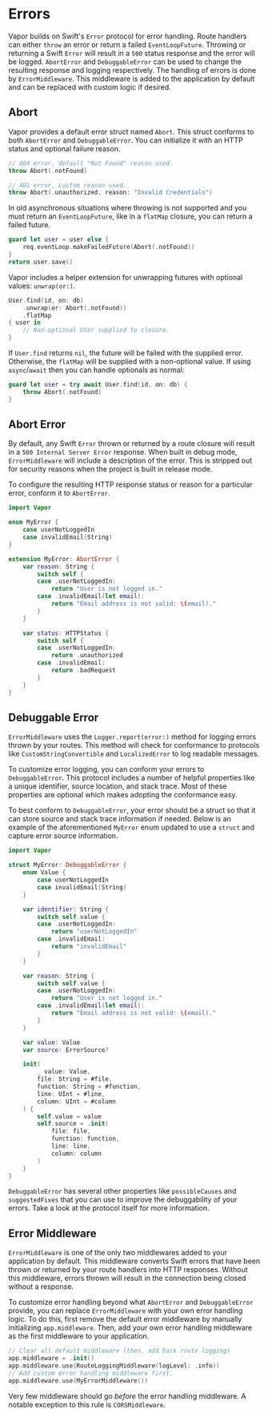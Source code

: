 # Errors

Vapor builds on Swift's `Error` protocol for error handling. Route handlers can either `throw` an error or return a failed `EventLoopFuture`. Throwing or returning a Swift `Error` will result in a `500` status response and the error will be logged. `AbortError` and `DebuggableError` can be used to change the resulting response and logging respectively. The handling of errors is done by `ErrorMiddleware`. This middleware is added to the application by default and can be replaced with custom logic if desired. 

## Abort

Vapor provides a default error struct named `Abort`. This struct conforms to both `AbortError` and `DebuggableError`. You can initialize it with an HTTP status and optional failure reason.

```swift
// 404 error, default "Not Found" reason used.
throw Abort(.notFound)

// 401 error, custom reason used.
throw Abort(.unauthorized, reason: "Invalid Credentials")
```

In old asynchronous situations where throwing is not supported and you must return an `EventLoopFuture`, like in a `flatMap` closure, you can return a failed future.

```swift
guard let user = user else {
    req.eventLoop.makeFailedFuture(Abort(.notFound))    
}
return user.save()
```

Vapor includes a helper extension for unwrapping futures with optional values: `unwrap(or:)`. 

```swift
User.find(id, on: db)
    .unwrap(or: Abort(.notFound))
    .flatMap 
{ user in
    // Non-optional User supplied to closure.
}
```

If `User.find` returns `nil`, the future will be failed with the supplied error. Otherwise, the `flatMap` will be supplied with a non-optional value. If using `async`/`await` then you can handle optionals as normal:

```swift
guard let user = try await User.find(id, on: db) {
    throw Abort(.notFound)
}
```


## Abort Error

By default, any Swift `Error` thrown or returned by a route closure will result in a `500 Internal Server Error` response. When built in debug mode, `ErrorMiddleware` will include a description of the error. This is stripped out for security reasons when the project is built in release mode. 

To configure the resulting HTTP response status or reason for a particular error, conform it to `AbortError`. 

```swift
import Vapor

enum MyError {
    case userNotLoggedIn
    case invalidEmail(String)
}

extension MyError: AbortError {
    var reason: String {
        switch self {
        case .userNotLoggedIn:
            return "User is not logged in."
        case .invalidEmail(let email):
            return "Email address is not valid: \(email)."
        }
    }

    var status: HTTPStatus {
        switch self {
        case .userNotLoggedIn:
            return .unauthorized
        case .invalidEmail:
            return .badRequest
        }
    }
}
```

## Debuggable Error

`ErrorMiddleware` uses the `Logger.report(error:)` method for logging errors thrown by your routes. This method will check for conformance to protocols like `CustomStringConvertible` and `LocalizedError` to log readable messages.

To customize error logging, you can conform your errors to `DebuggableError`. This protocol includes a number of helpful properties like a unique identifier, source location, and stack trace. Most of these properties are optional which makes adopting the conformance easy. 

To best conform to `DebuggableError`, your error should be a struct so that it can store source and stack trace information if needed. Below is an example of the aforementioned `MyError` enum updated to use a `struct` and capture error source information.

```swift
import Vapor

struct MyError: DebuggableError {
    enum Value {
        case userNotLoggedIn
        case invalidEmail(String)
    }

    var identifier: String {
        switch self.value {
        case .userNotLoggedIn:
            return "userNotLoggedIn"
        case .invalidEmail:
            return "invalidEmail"
        }
    }

    var reason: String {
        switch self.value {
        case .userNotLoggedIn:
            return "User is not logged in."
        case .invalidEmail(let email):
            return "Email address is not valid: \(email)."
        }
    }

    var value: Value
    var source: ErrorSource?

    init(
        _ value: Value,
        file: String = #file,
        function: String = #function,
        line: UInt = #line,
        column: UInt = #column
    ) {
        self.value = value
        self.source = .init(
            file: file,
            function: function,
            line: line,
            column: column
        )
    }
}
```

`DebuggableError` has several other properties like `possibleCauses` and `suggestedFixes` that you can use to improve the debuggability of your errors. Take a look at the protocol itself for more information.

## Error Middleware

`ErrorMiddleware` is one of the only two middlewares added to your application by default. This middleware converts Swift errors that have been thrown or returned by your route handlers into HTTP responses. Without this middleware, errors thrown will result in the connection being closed without a response. 

To customize error handling beyond what `AbortError` and `DebuggableError` provide, you can replace `ErrorMiddleware` with your own error handling logic. To do this, first remove the default error middleware by manually initializing `app.middleware`. Then, add your own error handling middleware as the first middleware to your application.

```swift
// Clear all default middleware (then, add back route logging)
app.middleware = .init()
app.middleware.use(RouteLoggingMiddleware(logLevel: .info))
// Add custom error handling middleware first.
app.middleware.use(MyErrorMiddleware())
```

Very few middleware should go _before_ the error handling middleware. A notable exception to this rule is `CORSMiddleware`.
